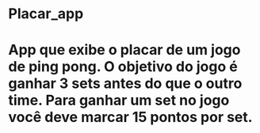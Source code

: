 # Placar_app
# App que exibe o placar de um jogo de ping pong. O objetivo do jogo é ganhar 3 sets antes do que o outro time. Para ganhar um set no jogo você deve marcar 15 pontos por set.
